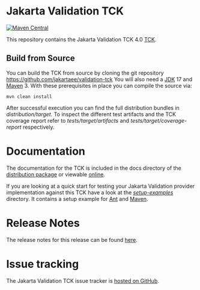 # Jakarta Validation TCK

[![Maven Central](https://img.shields.io/maven-central/v/jakarta.validation/validation-tck-distribution.svg?label=Maven%20Central&style=for-the-badge)](https://central.sonatype.com/search?namespace=jakarta.validation&sort=name)

This repository contains the Jakarta Validation TCK 4.0
[TCK](http://en.wikipedia.org/wiki/Technology_Compatibility_Kit).

## Build from Source

You can build the TCK from source by cloning the git repository https://github.com/jakartaee/validation-tck
You will also need a [JDK](https://adoptium.net/temurin/releases/) 17 and
[Maven](http://maven.apache.org/) 3. With these prerequisites in place you can compile the source via:

    mvn clean install

After successful execution you can find the full distribution bundles in _distribution/target_. To inspect the different test artifacts
and the TCK coverage report refer to _tests/target/artifacts_ and _tests/target/coverage-report_ respectively.

# Documentation

The documentation for the TCK is included in the docs directory of the [distribution package](https://beanvalidation.org/2.0/tck/)
or viewable [online](http://docs.jboss.org/hibernate/stable/beanvalidation/tck/reference/html_single/).

If you are looking at a quick start for testing your Jakarta Validation provider implementation against this TCK have a look at
the _[setup-examples](https://github.com/jakartaee/validation-tck/tree/master/setup-examples)_ directory.
It contains a setup example for [Ant](https://github.com/jakartaee/validation-tck/blob/master/setup-examples/ant/readme.md)
and [Maven](https://github.com/jakartaee/validation-tck/blob/master/setup-examples/maven/readme.md).

# Release Notes

The release notes for this release can be found [here](https://github.com/jakartaee/validation-tck/blob/master/changelog.txt).

# Issue tracking

The Jakarta Validation TCK issue tracker is [hosted on GitHub](https://github.com/jakartaee/validation-tck/issues).
